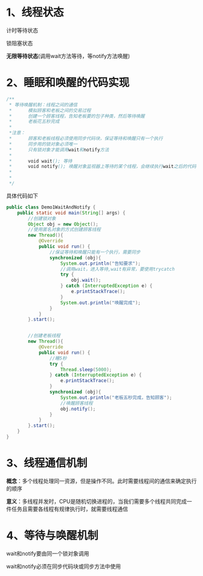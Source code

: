 # 1、线程状态

计时等待状态

锁阻塞状态

**无限等待状态**(调用wait方法等待，等notify方法唤醒)

# 2、睡眠和唤醒的代码实现

```java
/**
 * 等待唤醒机制：线程之间的通信
 *      模拟顾客和老板之间的交易过程
 *      创建一个顾客线程，告知老板要的包子种类，然后等待唤醒
 *      老板花五秒完成
 *
 *注意：
 *      顾客和老板线程必须使用同步代码块，保证等待和唤醒只有一个执行
 *      同步用的锁对象必须唯一
 *      只有锁对象才能调用wait和notify方法
 *
 *      void wait(); 等待
 *      void notify(); 唤醒对象监视器上等待的某个线程，会继续执行wait之后的代码
 *
 *
 */
```

具体代码如下

```java
public class Demo1WaitAndNotify {
    public static void main(String[] args) {
        //创建锁对象
        Object obj = new Object();
        //使用匿名对象的方式创建顾客线程
        new Thread(){
            @Override
            public void run() {
                //保证等待和唤醒只能有一个执行，需要同步
                synchronized (obj){
                    System.out.println("告知要求");
                    //调用wait，进入等待,wait有异常，要使用trycatch
                    try {
                        obj.wait();
                    } catch (InterruptedException e) {
                        e.printStackTrace();
                    }
                    System.out.println("唤醒完成");
                }
            }
        }.start();


        //创建老板线程
        new Thread(){
            @Override
            public void run() {
                //睡5秒
                try {
                    Thread.sleep(5000);
                } catch (InterruptedException e) {
                    e.printStackTrace();
                }
                synchronized (obj){
                    System.out.println("老板五秒完成，告知顾客");
                    //唤醒顾客线程
                    obj.notify();
                }
            }
        }.start();
    }
}
```



# 3、线程通信机制

**概念**：多个线程处理同一资源，但是操作不同。此时需要线程间的通信来确定执行的顺序

**意义**：多线程并发时，CPU是随机切换进程的，当我们需要多个线程共同完成一件任务且需要各线程有规律执行时，就需要线程通信

# 4、等待与唤醒机制

wait和notify要由同一个锁对象调用

wait和notify必须在同步代码块或同步方法中使用